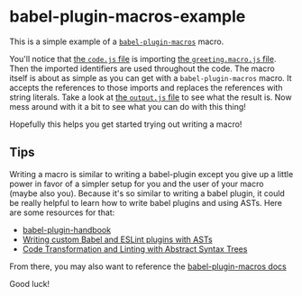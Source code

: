 # babel-plugin-macros-example

This is a simple example of a [`babel-plugin-macros`][babel-plugin-macros] macro.

You'll notice that
[the `code.js` file](https://github.com/kentcdodds/babel-macros-example/blob/master/__fixtures__/example/code.js)
is importing
[the `greeting.macro.js` file](https://github.com/kentcdodds/babel-macros-example/blob/master/greeting.macro.js).
Then the imported identifiers are used throughout the code. The macro itself
is about as simple as you can get with a `babel-plugin-macros` macro. It accepts the
references to those imports and replaces the references with string literals.
Take a look at
[the `output.js` file](https://github.com/kentcdodds/babel-macros-example/blob/master/__fixtures__/example/output.js)
to see what the result is. Now mess around
with it a bit to see what you can do with this thing!

Hopefully this helps you get started trying out writing a macro!

## Tips

Writing a macro is similar to writing a babel-plugin except you give up a little
power in favor of a simpler setup for you and the user of your macro (maybe also
you). Because it's so similar to writing a babel plugin, it could be really
helpful to learn how to write babel plugins and using ASTs. Here are some
resources for that:

- [babel-plugin-handbook][babel-plugin-handbook]
- [Writing custom Babel and ESLint plugins with ASTs][asts-talk]
- [Code Transformation and Linting with Abstract Syntax Trees][fem-asts]

From there, you may also want to reference the [babel-plugin-macros docs][babel-plugin-macros-docs]

Good luck!

[babel-plugin-macros]: https://github.com/kentcdodds/babel-plugin-macros
[babel-plugin-handbook]: https://github.com/thejameskyle/babel-handbook/blob/master/translations/en/plugin-handbook.md
[fem-asts]: https://frontendmasters.com/courses/linting-asts/
[asts-talk]: https://www.youtube.com/watch?v=VBscbcm2Mok&index=1&list=PLV5CVI1eNcJgNqzNwcs4UKrlJdhfDjshf&t=192s
[babel-plugin-macros-docs]: https://github.com/kentcdodds/babel-plugin-macros/blob/master/other/docs/author.md

